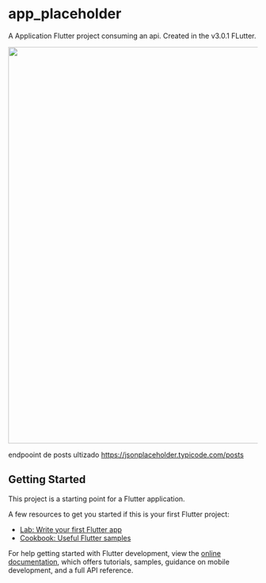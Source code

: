 # app_placeholder

A Application Flutter project consuming an api.
Created in the v3.0.1 FLutter.

<p float="left">
  <img src="https://github.com/DavidCarrilho/app_placeholder/blob/main/screenshot/gif.gif" width="800" />
</p>

endpooint de posts ultizado
<https://jsonplaceholder.typicode.com/posts>

## Getting Started

This project is a starting point for a Flutter application.

A few resources to get you started if this is your first Flutter project:

- [Lab: Write your first Flutter app](https://docs.flutter.dev/get-started/codelab)
- [Cookbook: Useful Flutter samples](https://docs.flutter.dev/cookbook)

For help getting started with Flutter development, view the
[online documentation](https://docs.flutter.dev/), which offers tutorials,
samples, guidance on mobile development, and a full API reference.
